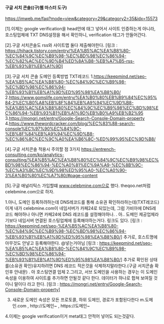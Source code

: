 #### 구글 서치 콘솔((구)웹 마스터 도구)

https://imweb.me/faq?mode=view&category=29&category2=35&idx=15573

[1].이제는 google verification을 head안에 태그 넣어서 사이트 인증하는게 아니라, 호스팅업체에 TXT DNS설정을
해서 확인하니, verification 태그가 안들어간다.

[2].구글 서치콘솔도 rss와 사이트맵 둘다 제출해야한다.
[링크 : https://hihack.tistory.com/entry/%EA%B5%AC%EA%B8%80-%EC%84%9C%EC%B9%98-%EC%BD%98%EC%86%94-%EC%82%AC%EC%9D%B4%ED%8A%B8-%EB%A7%B5-rss-%EB%93%B1%EB%A1%9D]

[3].구글 서치 콘솔 도메인 등록방법 TXT레코드
1.https://keepmind.net/seo-%EA%B5%AC%EA%B8%80-%EC%84%9C%EC%B9%98-%EC%BD%98%EC%86%94-%EB%93%B1%EB%A1%9D%ED%95%98%EA%B8%B0/
2.https://www.gomslife.com/entry/%EA%B0%80%EB%B9%84%EC%95%84-2%EC%B0%A8%EB%8F%84%EB%A9%94%EC%9D%B8-%EA%B5%AC%EA%B8%80%EC%84%9C%EC%B9%98%EC%BD%98%EC%86%94-%EB%93%B1%EB%A1%9D%EB%B0%A9%EB%B2%95
3.https://mongri.net/entry/Google-Search-Console-Domain-property
4.https://www.thewordcracker.com/blog/%EC%83%88-search-console%EC%97%90%EC%84%9C-%EB%8F%84%EB%A9%94%EC%9D%B8-%EC%86%8C%EC%9C%A0%EA%B6%8C-%ED%99%95%EC%9D%B8/


[4].구글 서치콘솔 적용시 주의할 점 3가지
https://entrench-consulting.com/ko/analytics-consulting/%EA%B5%AC%EA%B8%80%EC%84%9C%EC%B9%98%EC%BD%98%EC%86%94-%EC%A0%81%EC%9A%A9-%EC%8B%9C-%EC%A3%BC%EC%9D%98%ED%95%A0-%EC%A0%90-3%EA%B0%80%EC%A7%80/#page-content

[5].구글 애널리틱스 가입할떄 www.celebmine.com으로 했다. theqoo.net처럼 celebmine.com으로 하자.



1.아니, 도메인 등록하려하는데 DNS레코드를 통해 소유권 확인하라하는데(TXT레코드)
    이게 내가 celebmine.com이 네임서버가 카페24로 되있는데, 그럼 가비아에 DNS레코드 해야하나
    아니면 카페24에 DNS 레코드를 설정해야하나.
    .
    아.. 도메인 제공업체라기보다 네임서버 연결된 호스팅업체에 등록해야하는거다.
    링크도 있다.
    [링크 : https://keepmind.net/seo-%EA%B5%AC%EA%B8%80-%EC%84%9C%EC%B9%98-%EC%BD%98%EC%86%94-%EB%93%B1%EB%A1%9D%ED%95%98%EA%B8%B0/]
    추가로, 호스트명에 아무것도 안넣고 등록해야한다. @넣는거아님
    [링크 : https://keepmind.net/seo-%EA%B5%AC%EA%B8%80-%EC%84%9C%EC%B9%98-%EC%BD%98%EC%86%94-%EB%93%B1%EB%A1%9D%ED%95%98%EA%B8%B0/]
    추가로
    확인된 상태를(소유권 확인)유지하려면 DNS 레코드 적은것을 삭제하지말라한다.(구글 서치콘솔 확인후 안내문)
    .
    아 호스팅연결 업체
    2.그리고, 서브 도메인을 사용하는 경우는 이 도메인 속성을 이용하여 사이트를 추가하면 안될것 같다 한다.
        데이터가 하나로 합쳐 보여질 것이니 말이다 라고 한다.
        [링크 : https://mongri.net/entry/Google-Search-Console-Domain-property]
        
 3. 새로운 도메인 속성은 모든 프로토콜, 하위 도메인, 경로가 포함된다한다
 m.도메인.com , http://도메인~ , https://도메인~
 
 4.이제는 google verification이거 meta태그 안적어 넣어도 되는것같다.